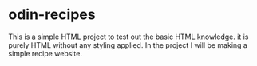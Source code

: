 # odin-recipes
This is a simple HTML project to test out the basic HTML knowledge.
it is purely HTML without any styling applied.
In the project I will be making a simple recipe website.